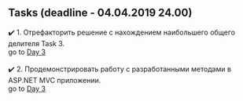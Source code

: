 ## Tasks (deadline - 04.04.2019 24.00)

:heavy_check_mark: 1. Отрефакторить решение с нахождением наибольшего общего делителя Task 3.<br/> 
go to [Day 3](https://github.com/UltramarineDev/NET1.S.2019.Sokolova.03/blob/master/NumbersManipulations/GCDNew.cs)<br/><br/>
:heavy_check_mark: 2. Продемонстрировать работу с разработанными методами в ASP.NET MVC приложении.<br/>
go to [Day 3](https://github.com/UltramarineDev/NET1.S.2019.Sokolova.03)
